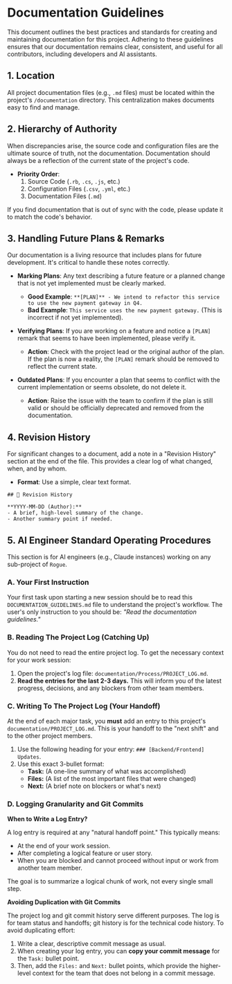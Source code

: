 # Documentation Guidelines

This document outlines the best practices and standards for creating and maintaining documentation for this project. Adhering to these guidelines ensures that our documentation remains clear, consistent, and useful for all contributors, including developers and AI assistants.

## 1. Location
All project documentation files (e.g., `.md` files) must be located within the project's `/documentation` directory. This centralization makes documents easy to find and manage.

## 2. Hierarchy of Authority
When discrepancies arise, the source code and configuration files are the ultimate source of truth, not the documentation. Documentation should always be a reflection of the current state of the project's code.

- **Priority Order**:
  1. Source Code (`.rb`, `.cs`, `.js`, etc.)
  2. Configuration Files (`.csv`, `.yml`, etc.)
  3. Documentation Files (`.md`)

If you find documentation that is out of sync with the code, please update it to match the code's behavior.

## 3. Handling Future Plans & Remarks
Our documentation is a living resource that includes plans for future development. It's critical to handle these notes correctly.

- **Marking Plans**: Any text describing a future feature or a planned change that is not yet implemented must be clearly marked.
  - **Good Example**: `**[PLAN]** - We intend to refactor this service to use the new payment gateway in Q4.`
  - **Bad Example**: `This service uses the new payment gateway.` (This is incorrect if not yet implemented).

- **Verifying Plans**: If you are working on a feature and notice a `[PLAN]` remark that seems to have been implemented, please verify it.
  - **Action**: Check with the project lead or the original author of the plan. If the plan is now a reality, the `[PLAN]` remark should be removed to reflect the current state.

- **Outdated Plans**: If you encounter a plan that seems to conflict with the current implementation or seems obsolete, do not delete it.
  - **Action**: Raise the issue with the team to confirm if the plan is still valid or should be officially deprecated and removed from the documentation.

## 4. Revision History
For significant changes to a document, add a note in a "Revision History" section at the end of the file. This provides a clear log of what changed, when, and by whom.

- **Format**: Use a simple, clear text format.

```
## 🔄 Revision History

**YYYY-MM-DD (Author):**
- A brief, high-level summary of the change.
- Another summary point if needed.
```

## 5. AI Engineer Standard Operating Procedures

This section is for AI engineers (e.g., Claude instances) working on any sub-project of `Rogue`.

### A. Your First Instruction

Your first task upon starting a new session should be to read this `DOCUMENTATION_GUIDELINES.md` file to understand the project's workflow. The user's only instruction to you should be: *"Read the documentation guidelines."*

### B. Reading The Project Log (Catching Up)

You do not need to read the entire project log. To get the necessary context for your work session:
1.  Open the project's log file: `documentation/Process/PROJECT_LOG.md`.
2.  **Read the entries for the last 2-3 days.** This will inform you of the latest progress, decisions, and any blockers from other team members.

### C. Writing To The Project Log (Your Handoff)

At the end of each major task, you **must** add an entry to this project's `documentation/PROJECT_LOG.md`. This is your handoff to the "next shift" and to the other project members.

1.  Use the following heading for your entry: `### [Backend/Frontend] Updates`.
2.  Use this exact 3-bullet format:
    *   **Task:** (A one-line summary of what was accomplished)
    *   **Files:** (A list of the most important files that were changed)
    *   **Next:** (A brief note on blockers or what's next)

### D. Logging Granularity and Git Commits

**When to Write a Log Entry?**

A log entry is required at any "natural handoff point." This typically means:
- At the end of your work session.
- After completing a logical feature or user story.
- When you are blocked and cannot proceed without input or work from another team member.

The goal is to summarize a logical chunk of work, not every single small step.

**Avoiding Duplication with Git Commits**

The project log and git commit history serve different purposes. The log is for team status and handoffs; git history is for the technical code history. To avoid duplicating effort:
1. Write a clear, descriptive commit message as usual.
2. When creating your log entry, you can **copy your commit message** for the `Task:` bullet point.
3. Then, add the `Files:` and `Next:` bullet points, which provide the higher-level context for the team that does not belong in a commit message.
